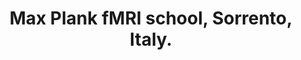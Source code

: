 ---
title: "Max Plank fMRI school, Sorrento, Italy."
project_id: 
conf_date: 2004-10-06
conference_id: ""
presenters:
   - peter_bandettini
summary: "<p>Max Plank fMRI school, Sorrento, Italy.</p>"
file: /assets/presentations/T196.ppt
filename: T196.ppt
layout: presentation
---